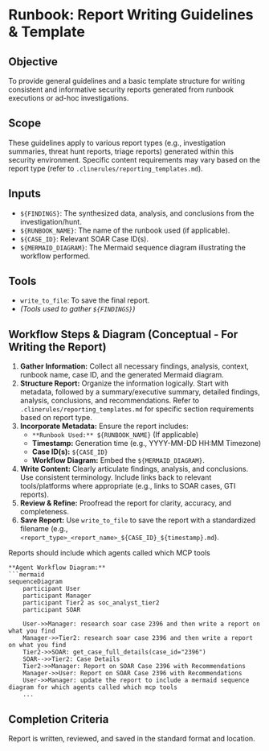 # Runbook: Report Writing Guidelines & Template

## Objective

To provide general guidelines and a basic template structure for writing consistent and informative security reports generated from runbook executions or ad-hoc investigations.

## Scope

These guidelines apply to various report types (e.g., investigation summaries, threat hunt reports, triage reports) generated within this security environment. Specific content requirements may vary based on the report type (refer to `.clinerules/reporting_templates.md`).

## Inputs

*   `${FINDINGS}`: The synthesized data, analysis, and conclusions from the investigation/hunt.
*   `${RUNBOOK_NAME}`: The name of the runbook used (if applicable).
*   `${CASE_ID}`: Relevant SOAR Case ID(s).
*   `${MERMAID_DIAGRAM}`: The Mermaid sequence diagram illustrating the workflow performed.

## Tools

*   `write_to_file`: To save the final report.
*   *(Tools used to gather `${FINDINGS}`)*

## Workflow Steps & Diagram (Conceptual - For Writing the Report)

1.  **Gather Information:** Collect all necessary findings, analysis, context, runbook name, case ID, and the generated Mermaid diagram.
2.  **Structure Report:** Organize the information logically. Start with metadata, followed by a summary/executive summary, detailed findings, analysis, conclusions, and recommendations. Refer to `.clinerules/reporting_templates.md` for specific section requirements based on report type.
3.  **Incorporate Metadata:** Ensure the report includes:
    *   `**Runbook Used:** ${RUNBOOK_NAME}` (If applicable)
    *   **Timestamp:** Generation time (e.g., YYYY-MM-DD HH:MM Timezone)
    *   **Case ID(s):** `${CASE_ID}`
    *   **Workflow Diagram:** Embed the `${MERMAID_DIAGRAM}`.
4.  **Write Content:** Clearly articulate findings, analysis, and conclusions. Use consistent terminology. Include links back to relevant tools/platforms where appropriate (e.g., links to SOAR cases, GTI reports).
5.  **Review & Refine:** Proofread the report for clarity, accuracy, and completeness.
6.  **Save Report:** Use `write_to_file` to save the report with a standardized filename (e.g., `<report_type>_<report_name>_${CASE_ID}_${timestamp}.md`).

Reports should include which agents called which MCP tools

```{mermaid}
**Agent Workflow Diagram:**
```mermaid
sequenceDiagram
    participant User
    participant Manager
    participant Tier2 as soc_analyst_tier2
    participant SOAR

    User->>Manager: research soar case 2396 and then write a report on what you find
    Manager->>Tier2: research soar case 2396 and then write a report on what you find
    Tier2->>SOAR: get_case_full_details(case_id="2396")
    SOAR-->>Tier2: Case Details
    Tier2->>Manager: Report on SOAR Case 2396 with Recommendations
    Manager->>User: Report on SOAR Case 2396 with Recommendations
    User->>Manager: update the report to include a mermaid sequence diagram for which agents called which mcp tools
    ...
```

## Completion Criteria

Report is written, reviewed, and saved in the standard format and location.
